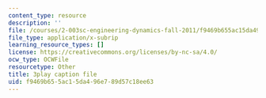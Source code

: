 ```yaml
---
content_type: resource
description: ''
file: /courses/2-003sc-engineering-dynamics-fall-2011/f9469b655ac15da496e789d57c18ee63_mB_rrEN_Ltc.vtt
file_type: application/x-subrip
learning_resource_types: []
license: https://creativecommons.org/licenses/by-nc-sa/4.0/
ocw_type: OCWFile
resourcetype: Other
title: 3play caption file
uid: f9469b65-5ac1-5da4-96e7-89d57c18ee63
---
```

